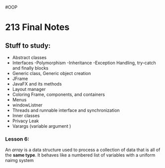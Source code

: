 #OOP 
# 213 Final Notes
## Stuff to study:
- Abstract classes
- Interfaces
-Polymorphism
-Inheritance
-Exception Handling, try-catch and finally blocks
- Generic class, Generic object creation
- JFrame
- JavaFX and its methods
- Layout manager
- Coloring Frame, components, and containers
- Menus
- windowListner
- Threads and runnable interface and synchronization
- Inner classes
- Privacy Leak
- Varargs  (variable argument )

### Lesson 6:
An *array* is a data structure used to process a collection of data that is all of the **same type**. It behaves like a numbered list of variables with a uniform naimg system